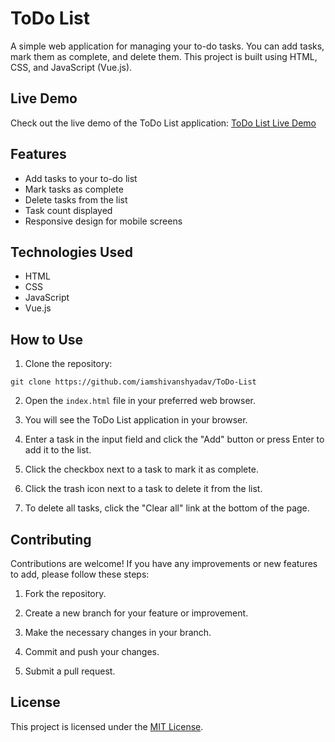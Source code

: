# ToDo List

A simple web application for managing your to-do tasks. You can add tasks, mark them as complete, and delete them. This project is built using HTML, CSS, and JavaScript (Vue.js).

## Live Demo

Check out the live demo of the ToDo List application: [ToDo List Live Demo](https://todo-list-c7de2.web.app/)

## Features

- Add tasks to your to-do list
- Mark tasks as complete
- Delete tasks from the list
- Task count displayed
- Responsive design for mobile screens

## Technologies Used

- HTML
- CSS
- JavaScript
- Vue.js

## How to Use

1. Clone the repository:

```
git clone https://github.com/iamshivanshyadav/ToDo-List
```

2. Open the `index.html` file in your preferred web browser.

3. You will see the ToDo List application in your browser.

4. Enter a task in the input field and click the "Add" button or press Enter to add it to the list.

5. Click the checkbox next to a task to mark it as complete.

6. Click the trash icon next to a task to delete it from the list.

7. To delete all tasks, click the "Clear all" link at the bottom of the page.

## Contributing

Contributions are welcome! If you have any improvements or new features to add, please follow these steps:

1. Fork the repository.

2. Create a new branch for your feature or improvement.

3. Make the necessary changes in your branch.

4. Commit and push your changes.

5. Submit a pull request.

## License

This project is licensed under the [MIT License](LICENSE).
